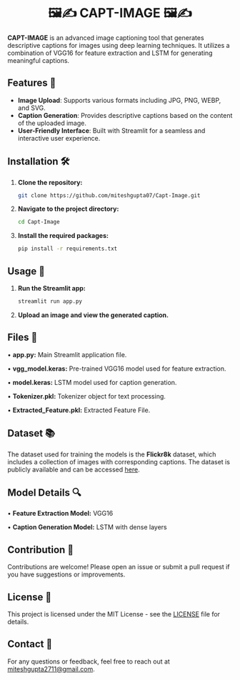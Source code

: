 <div align='center'>
  <h1>🖼️✍️ CAPT-IMAGE 🖼️✍️</h1>
</div>

**CAPT-IMAGE** is an advanced image captioning tool that generates descriptive captions for images using deep learning techniques. It utilizes a combination of VGG16 for feature extraction and LSTM for generating meaningful captions.

## Features 🌟
- **Image Upload**: Supports various formats including JPG, PNG, WEBP, and SVG.
- **Caption Generation**: Provides descriptive captions based on the content of the uploaded image.
- **User-Friendly Interface**: Built with Streamlit for a seamless and interactive user experience.

## Installation 🛠️

1. **Clone the repository:**
   ```bash
   git clone https://github.com/miteshgupta07/Capt-Image.git

2. **Navigate to the project directory:**
   ```bash
   cd Capt-Image

3. **Install the required packages:**
   ```bash
   pip install -r requirements.txt

## Usage 🚀
1. **Run the Streamlit app:**
   ```bash
   streamlit run app.py

2. **Upload an image and view the generated caption.**

## Files 📁

• **app.py:** Main Streamlit application file.

• **vgg_model.keras:** Pre-trained VGG16 model used for feature extraction.

• **model.keras:** LSTM model used for caption generation.

• **Tokenizer.pkl:** Tokenizer object for text processing.

• **Extracted_Feature.pkl:** Extracted Feature File.

## Dataset 📚
The dataset used for training the models is the **Flickr8k** dataset, which includes a collection of images with corresponding captions. The dataset is publicly available and can be accessed [here](https://www.kaggle.com/datasets/adityajn105/flickr8k).

## Model Details 🔍

• **Feature Extraction Model:** VGG16

• **Caption Generation Model:** LSTM with dense layers

## Contribution 🤝
Contributions are welcome! Please open an issue or submit a pull request if you have suggestions or improvements.

## License 📝
This project is licensed under the MIT License - see the [LICENSE](https://github.com/miteshgupta07/Capt-Image/blob/main/LICENSE) file for details.

## Contact 📧
For any questions or feedback, feel free to reach out at miteshgupta2711@gmail.com.

